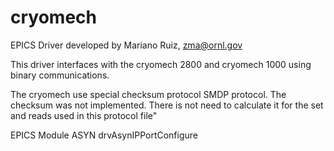 # cryomech
EPICS Driver developed by Mariano Ruiz, zma@ornl.gov

This driver interfaces with the cryomech 2800 and cryomech 1000 using binary communications. 

The cryomech use special checksum protocol SMDP protocol. The checksum was not implemented. There is not need to calculate it for the set and reads used in this protocol file"



EPICS Module ASYN drvAsynIPPortConfigure

